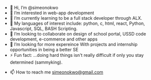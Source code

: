- 👋 Hi, I’m @simeonokwo
- 👀 I’m interested in web-app development
- 🌱 I’m currently learning to be a full stack developer through ALX.
- 🌹 My languages of interest include: python, c, html, react, Python, Javascript, SQL, BASH Scripting.
- 💞️ I’m looking to collaborate on design of school portal, USSD code development, e-commerce and other apps
- 🤝 I’m looking for more expereince With projects and internship opportunities in being a better SE
- ⚡ Fun fact: ...doing hard things isn't really difficult if only you stay determined (sammyking).
+ 📫 How to reach me simeonokwo@gmail.com

<!---
simeonokwo/simeonokwo is a ✨ special ✨ repository because its `README.md` (this file) appears on your GitHub profile.
You can click the Preview link to take a look at your changes.
--->
